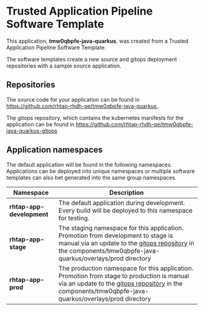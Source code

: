 # Trusted Application Pipeline Software Template

This application, **tmw0qbpfe-java-quarkus**, was created from a Trusted Application Pipeline Software Template.

The software templates create a new source and gitops deployment repositories with a sample source application. 

## Repositories

The source code for your application can be found in [https://github.com/rhtap-rhdh-qe/tmw0qbpfe-java-quarkus ](https://github.com/rhtap-rhdh-qe/tmw0qbpfe-java-quarkus ).
 
The gitops repository, which contains the kubernetes manifests for the application can be found in 
[https://github.com/rhtap-rhdh-qe/tmw0qbpfe-java-quarkus-gitops ](https://github.com/rhtap-rhdh-qe/tmw0qbpfe-java-quarkus-gitops ) 

## Application namespaces 

The default application will be found in the following namespaces. Applications can be deployed into unique namespaces or multiple software templates can also bet generated into the same group namespaces.  

|  Namespace   |  Description   |  
| -------- | -------- |   
| **rhtap-app-development** | The default application during development. Every build will be deployed to this namespace for testing. | 
| **rhtap-app-stage** | The staging namespace for this application. Promotion from development to stage is manual via an update to the [gitops repository](https://github.com/rhtap-rhdh-qe/tmw0qbpfe-java-quarkus-gitops ) in the components/tmw0qbpfe-java-quarkus/overlays/prod directory |  
| **rhtap-app-prod** | The production namespace for this application. Promotion from stage to production is manual via an update to the [gitops repository](https://github.com/rhtap-rhdh-qe/tmw0qbpfe-java-quarkus-gitops ) in the components/tmw0qbpfe-java-quarkus/overlays/prod directory | 
